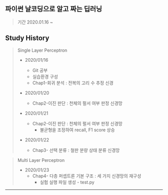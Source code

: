 ## 파이썬 날코딩으로 알고 짜는 딥러닝

> 기간 2020.01.16 ~

## Study History
>Single Layer Perceptron
>
>* 2020/01/16
>    * Git 공부
>    * 실습환경 구성
>    * Chap1-회귀 분석 : 전복의 고리 수 추정 신경
>    
>* 2020/01/20
>    * Chap2-이진 판단 : 천체의 펄서 여부 판정 신경망
>
>* 2020/01/21
>    * Chap2-이진 판단 : 천체의 펄서 여부 판정 신경망
>        * 불균형을 조정하여 recall, F1 score 상승
>
>* 2020/01/22
>    * Chap3- 선택 분류 : 철판 분량 상태 분류 신경망

>Multi Layer Perceptron
>* 2020/01/23
>    * Chap4- 다층 퍼셉트론 기본 구조 : 세 가지 신경망의 재구성
>        * 실험 실행 파일 생성 - test.py

<hr/>


<br>
